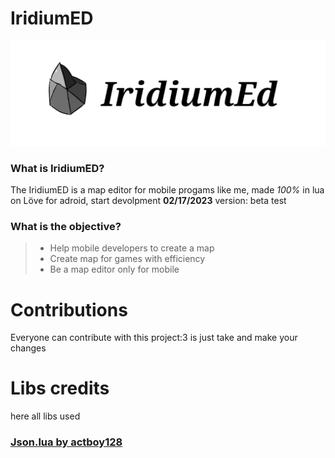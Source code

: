 # IridiumED
![iridium](./Images/IridiumIcon.png)
### What is IridiumED?
The IridiumED is a map editor for mobile progams like me, made _100%_ in lua on Löve for adroid, start devolpment **02/17/2023** version: beta test
### What is the objective?
> - Help mobile developers to create a map
> - Create map for games with efficiency
> - Be a map editor only for mobile
# Contributions
Everyone can contribute with this project:3 is just take and make your changes
# Libs credits
here all libs used
### [Json.lua by actboy128](https://github.com/actboy168/json.lua)
